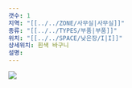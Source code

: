 ```yaml
---
갯수: 1
지역: "[[../../ZONE/사무실|사무실]]"
종류: "[[../../TYPES/부품|부품]]"
위치: "[[../../SPACE/낮은장/I|I]]"
상세위치: 흰색 바구니
설명:
---
```

![](http://192.168.50.22/images/240608_IMG_0236.jpg)